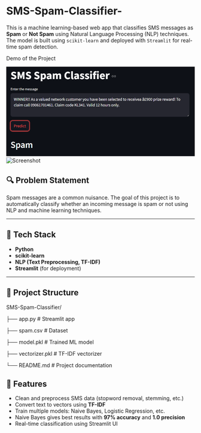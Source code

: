 # SMS-Spam-Classifier-

This is a machine learning-based web app that classifies SMS messages as **Spam** or **Not Spam** using Natural Language Processing (NLP) techniques. The model is built using `scikit-learn` and deployed with `Streamlit` for real-time spam detection.

Demo of the Project

![SpamDetection Screenshot](https://github.com/BhartiGangwar/SMS-Spam-Classifier-/blob/main/Sms_Spam_Demo.png?raw=true) <!-- Optional: Replace with your own screenshot -->
![Screenshot](images/screenshot.png)



## 🔍 Problem Statement

Spam messages are a common nuisance. The goal of this project is to automatically classify whether an incoming message is spam or not using NLP and machine learning techniques.

---

## 🚀 Tech Stack

- **Python**
- **scikit-learn**
- **NLP (Text Preprocessing, TF-IDF)**
- **Streamlit** (for deployment)

---

## 📁 Project Structure

SMS-Spam-Classifier/

├── app.py # Streamlit app

├── spam.csv # Dataset

├── model.pkl # Trained ML model

├── vectorizer.pkl # TF-IDF vectorizer

└── README.md # Project documentation



## 🧠 Features

- Clean and preprocess SMS data (stopword removal, stemming, etc.)
- Convert text to vectors using **TF-IDF**
- Train multiple models: Naive Bayes, Logistic Regression, etc.
- Naive Bayes gives best results with **97% accuracy** and **1.0 precision**
- Real-time classification using Streamlit UI

